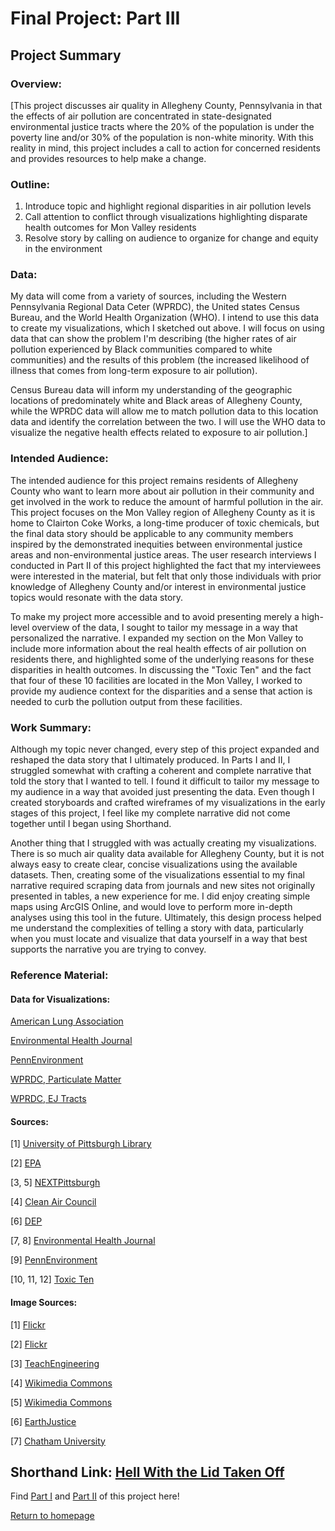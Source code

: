 # Final Project: Part III
## Project Summary
### Overview:
[This project discusses air quality in Allegheny County, Pennsylvania in that the effects of air pollution are concentrated in state-designated environmental justice tracts where the 20% of the population is under the poverty line and/or 30% of the population is non-white minority. With this reality in mind, this project includes a call to action for concerned residents and provides resources to help make a change.

### Outline:
1. Introduce topic and highlight regional disparities in air pollution levels
2. Call attention to conflict through visualizations highlighting disparate health outcomes for Mon Valley residents
3. Resolve story by calling on audience to organize for change and equity in the environment

### Data: 
My data will come from a variety of sources, including the Western Pennsylvania Regional Data Ceter (WPRDC), the United states Census Bureau, and the World Health Organization (WHO). I intend to use this data to create my visualizations, which I sketched out above. I will focus on using data that can show the problem I'm describing (the higher rates of air pollution experienced by Black communities compared to white communities) and the results of this problem (the increased likelihood of illness that comes from long-term exposure to air pollution).

Census Bureau data will inform my understanding of the geographic locations of predominately white and Black areas of Allegheny County, while the WPRDC data will allow me to match pollution data to this location data and identify the correlation between the two. I will use the WHO data to visualize the negative health effects related to exposure to air pollution.]

### Intended Audience:
The intended audience for this project remains residents of Allegheny County who want to learn more about air pollution in their community and get involved in the work to reduce the amount of harmful pollution in the air. This project focuses on the Mon Valley region of Allegheny County as it is home to Clairton Coke Works, a long-time producer of toxic chemicals, but the final data story should be applicable to any community members inspired by the demonstrated inequities between environmental justice areas and non-environmental justice areas. The user research interviews I conducted in Part II of this project highlighted the fact that my interviewees were interested in the material, but felt that only those individuals with prior knowledge of Allegheny County and/or interest in environmental justice topics would resonate with the data story. 

To make my project more accessible and to avoid presenting merely a high-level overview of the data, I sought to tailor my message in a way that personalized the narrative. I expanded my section on the Mon Valley to include more information about the real health effects of air pollution on residents there, and highlighted some of the underlying reasons for these disparities in health outcomes. In discussing the "Toxic Ten" and the fact that four of these 10 facilities are located in the Mon Valley, I worked to provide my audience context for the disparities and a sense that action is needed to curb the pollution output from these facilities. 

### Work Summary:
Although my topic never changed, every step of this project expanded and reshaped the data story that I ultimately produced. In Parts I and II, I struggled somewhat with crafting a coherent and complete narrative that told the story that I wanted to tell. I found it difficult to tailor my message to my audience in a way that avoided just presenting the data. Even though I created storyboards and crafted wireframes of my visualizations in the early stages of this project, I feel like my complete narrative did not come together until I began using Shorthand. 

Another thing that I struggled with was actually creating my visualizations. There is so much air quality data available for Allegheny County, but it is not always easy to create clear, concise visualizations using the available datasets. Then, creating some of the visualizations essential to my final narrative required scraping data from journals and new sites not originally presented in tables, a new experience for me. I did enjoy creating simple maps using ArcGIS Online, and would love to perform more in-depth analyses using this tool in the future. Ultimately, this design process helped me understand the complexities of telling a story with data, particularly when you must locate and visualize that data yourself in a way that best supports the narrative you are trying to convey. 

### Reference Material:
#### Data for Visualizations:
[American Lung Association](https://www.lung.org/research/sota/city-rankings/states/pennsylvania/allegheny)

[Environmental Health Journal](https://ehjournal.biomedcentral.com/articles/10.1186/s12940-020-00584-z)

[PennEnvironment](https://toxicten.org/cms/assets/uploads/2021/05/Toxic-10-Appendix-and-Methodology.pdf)

[WPRDC, Particulate Matter](https://data.wprdc.org/dataset/particulate-matter-2-5)

[WPRDC, EJ Tracts](https://data.wprdc.org/dataset/environmental-justice-census-tracts)

#### Sources:
[1] [University of Pittsburgh Library](https://pitt.libguides.com/c.php?g=500129&p=3424662)

[2] [EPA](https://www.epa.gov/pm-pollution/national-ambient-air-quality-standards-naaqs-pm)

[3, 5] [NEXTPittsburgh](https://nextpittsburgh.com/latest-news/the-mon-valley-has-some-of-the-dirtiest-air-in-america-again/)

[4] [Clean Air Council](https://cleanair.org/public-health/pittsburgh-air-pollution/)

[6] [DEP](https://www.dep.pa.gov/PublicParticipation/OfficeofEnvironmentalJustice/Pages/PA-Environmental-Justice-Areas.aspx)

[7, 8] [Environmental Health Journal](https://ehjournal.biomedcentral.com/articles/10.1186/s12940-020-00584-z)

[9] [PennEnvironment](https://pennenvironment.org/programs/pae/clean-air-pittsburgh)

[10, 11, 12] [Toxic Ten](https://toxicten.org/us-steel-clairton)

#### Image Sources:
[1] [Flickr](https://www.flickr.com/photos/saeru/1466473828)

[2] [Flickr](https://www.flickr.com/photos/ucumari/48442842071)

[3] [TeachEngineering](https://www.teachengineering.org/curricularunits/view/cub_air_pollution_unit)

[4] [Wikimedia Commons](https://commons.wikimedia.org/wiki/File:Edgar_Thomson.jpg)

[5] [Wikimedia Commons](https://commons.wikimedia.org/wiki/File:US_Steel_Clairton_Works,_Clairton_PA_(8900609120).jpg)

[6] [EarthJustice](https://earthjustice.org/news/press/2014/clean-air-groups-deliver-eight-millionth-comment-supporting-cleaning-up-power-plants)

[7] [Chatham University](https://www.chatham.edu/academics/undergraduate/exercise-science/index.html)

## Shorthand Link: [Hell With the Lid Taken Off](https://carnegiemellon.shorthandstories.com/anne-jensen-hell-with-the-lid-taken-off/index.html)

Find [Part I](https://aej6qm.github.io/Telling-Stories-with-Data/final_project_part_1_AnneJensen.html) and [Part II](https://aej6qm.github.io/Telling-Stories-with-Data/final_project_part_2_AnneJensen.html) of this project here!

[Return to homepage](https://aej6qm.github.io/Telling-Stories-with-Data.html)
